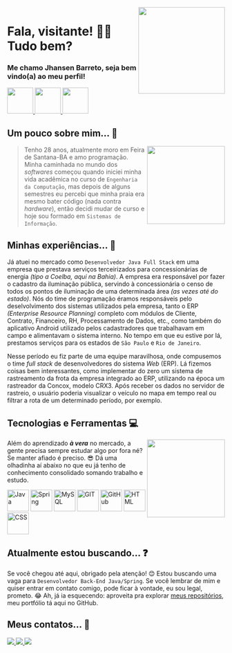 <img align="right" width="200px" src="https://user-images.githubusercontent.com/13790608/214884192-3fe2bf44-c7b5-45c9-9ff0-cfc090f09f43.png">

# Fala, visitante! :wave::nerd_face: Tudo bem?
### Me chamo Jhansen Barreto, seja bem vindo(a) ao meu perfil!
 
<p>
 <a href="https://br.linkedin.com/in/jhansen-c-barreto" target="_blank">
  <img width="60px" src="https://user-images.githubusercontent.com/13790608/214748934-ce6cef57-bc1d-4772-bdb3-b3442ba27b1b.png">
 </a>

 <a href="https://www.instagram.com/jhansenbarreto/" target="_blank">
  <img width="60px" src="https://user-images.githubusercontent.com/13790608/214748881-3ba5d39b-dd59-43f5-b0ab-15ea390a5c02.png">
 </a>
 
 <a href="mailto:jhansen.barreto@ftc.edu.br">
  <img width="60px" src="https://user-images.githubusercontent.com/13790608/214748164-79ca3ba8-21ee-45b4-b72e-0556fad7571e.png">
 </a>
</p>

## Um pouco sobre mim... :eyes:

<img width="180px" align="right" src="https://user-images.githubusercontent.com/13790608/214899725-5f8fc76b-d45c-4166-b9b4-c415b073ed7b.png">

>Tenho 28 anos, atualmente moro em Feira de Santana-BA e amo programação. Minha caminhada no mundo dos *softwares* começou quando iniciei minha vida acadêmica no curso de ``Engenharia da Computação``, mas depois de alguns semestres eu percebi que minha praia era mesmo bater código (nada contra *hardware*), então decidi mudar de curso e hoje sou formado em ``Sistemas de Informação``.

## Minhas experiências... :construction_worker:

Já atuei no mercado como ``Desenvolvedor Java Full Stack`` em uma empresa que prestava serviços terceirizados para concessionárias de energia *(tipo a Coelba, aqui na Bahia)*. A empresa era responsável por fazer o cadastro da iluminação pública, servindo à concessionária o censo de todos os pontos de iluminação de uma determinada área *(as vezes até do estado)*. Nós do time de programação éramos responsáveis pelo deselvolvimento dos sistemas utilizados pela empresa, tanto o ERP *(Enterprise Resource Planning)* completo com módulos de Cliente, Contrato, Financeiro, RH, Processamento de Dados, etc., como também do aplicativo Android utilizado pelos cadastradores que trabalhavam em campo e alimentavam o sistema interno. No tempo em que eu estive por lá, prestamos serviços para os estados de ``São Paulo`` e ``Rio de Janeiro``.

Nesse período eu fiz parte de uma equipe maravilhosa, onde compusemos o time *full stack* de desenvolvedores do sistema *Web* (ERP). Lá fizemos coisas bem interessantes, como implementar do zero um sistema de rastreamento da frota da empresa integrado ao ERP, utilizando na época um rastreador da Concox, modelo CRX3. Após receber os dados no servidor de rastreio, o usuário poderia visualizar o veículo no mapa em tempo real ou filtrar a rota de um determinado período, por exemplo.

## Tecnologias e Ferramentas :computer:

<img width="180px" align="right" src="https://user-images.githubusercontent.com/13790608/214919033-1399ba95-ce08-41ab-ab26-d470310dc786.png">

Além do aprendizado ***à vera*** no mercado, a gente precisa sempre estudar algo por fora né? Se manter afiado é preciso. :sunglasses: Dá uma olhadinha aí abaixo no que eu já tenho de conhecimento consolidado somando trabalho e estudo.
          
<p>
 <img width="50px" src="https://cdn.jsdelivr.net/gh/devicons/devicon/icons/java/java-original.svg" title="Java"/>
 <img width="50px" src="https://cdn.jsdelivr.net/gh/devicons/devicon/icons/spring/spring-original.svg" title="Spring"/>
 <img width="50px" src="https://cdn.jsdelivr.net/gh/devicons/devicon/icons/mysql/mysql-original.svg" title="MySQL"/>
 <img width="50px" src="https://cdn.jsdelivr.net/gh/devicons/devicon/icons/git/git-original.svg" title="GIT"/>
 <img width="50px" src="https://user-images.githubusercontent.com/13790608/232335460-02cd5501-e28b-4eae-bedc-fcca96f6e837.png" title="GitHub"/>
 <img width="50px" src="https://cdn.jsdelivr.net/gh/devicons/devicon/icons/html5/html5-original.svg" title="HTML"/>
 <img width="50px" src="https://cdn.jsdelivr.net/gh/devicons/devicon/icons/css3/css3-original.svg" title="CSS"/>
</p>

## Atualmente estou buscando... :question:

Se você chegou até aqui, obrigado pela atenção! :blush: Estou buscando uma vaga para ``Desenvolvedor Back-End Java/Spring``. Se você lembrar de mim e quiser entrar em contato comigo, pode ficar à vontade, eu sou legal, prometo. :joy: Ah, já ia esquecendo: aproveita pra explorar <a href="https://github.com/jhansenbarreto?tab=repositories">meus repositórios</a>, meu portfólio tá aqui no GitHub.

## Meus contatos... :iphone:
<div>
 <a href="https://br.linkedin.com/in/jhansen-c-barreto" target="_blank">
  <img src="https://img.shields.io/badge/-LinkedIn-%230077B5?style=for-the-badge&logo=linkedin&logoColor=white" target="_blank">
 </a>

 <a href="https://www.instagram.com/jhansenbarreto/" target="_blank">
  <img src="https://img.shields.io/badge/-Instagram-%23E4405F?style=for-the-badge&logo=instagram&logoColor=white" target="_blank">
 </a>
 
 <a href = "mailto:jhansen.barreto@ftc.edu.br">
  <img src="https://img.shields.io/badge/Gmail-D14836?style=for-the-badge&logo=gmail&logoColor=white" target="_blank">
 </a>
</div>
